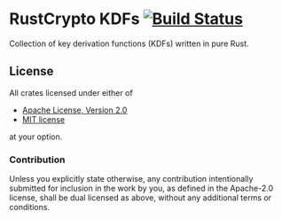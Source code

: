 # RustCrypto KDFs [![Build Status](https://travis-ci.org/RustCrypto/KDFs.svg?branch=master)](https://travis-ci.org/RustCrypto/KDFs)

Collection of key derivation functions (KDFs) written in pure Rust.

## License

All crates licensed under either of

 * [Apache License, Version 2.0](http://www.apache.org/licenses/LICENSE-2.0)
 * [MIT license](http://opensource.org/licenses/MIT)

at your option.

### Contribution

Unless you explicitly state otherwise, any contribution intentionally submitted
for inclusion in the work by you, as defined in the Apache-2.0 license, shall be
dual licensed as above, without any additional terms or conditions.
